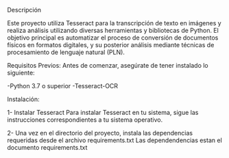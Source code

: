 Descripción

Este proyecto utiliza Tesseract para la transcripción de texto en imágenes y realiza análisis utilizando diversas herramientas y bibliotecas de Python. El objetivo principal es automatizar el proceso de conversión de documentos físicos en formatos digitales, y su posterior análisis mediante técnicas de procesamiento de lenguaje natural (PLN).

Requisitos Previos:
Antes de comenzar, asegúrate de tener instalado lo siguiente:

-Python 3.7 o superior
-Tesseract-OCR

Instalación:

1- Instalar Tesseract
    Para instalar Tesseract en tu sistema, sigue las instrucciones correspondientes a tu sistema operativo.

2- Una vez en el directorio del proyecto, instala las dependencias requeridas desde el archivo requirements.txt
    Las dependendencias estan el documento requirements.txt

